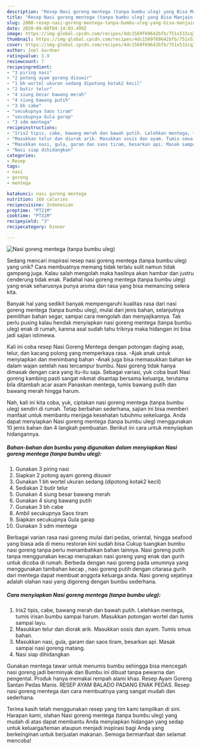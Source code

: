```yaml
---
description: "Resep Nasi goreng mentega (tanpa bumbu uleg) yang Bisa Manjain Lidah"
title: "Resep Nasi goreng mentega (tanpa bumbu uleg) yang Bisa Manjain Lidah"
slug: 2000-resep-nasi-goreng-mentega-tanpa-bumbu-uleg-yang-bisa-manjain-lidah
date: 2020-09-08T04:14:03.499Z
image: https://img-global.cpcdn.com/recipes/4dc1569f69642bfb/751x532cq70/nasi-goreng-mentega-tanpa-bumbu-uleg-foto-resep-utama.jpg
thumbnail: https://img-global.cpcdn.com/recipes/4dc1569f69642bfb/751x532cq70/nasi-goreng-mentega-tanpa-bumbu-uleg-foto-resep-utama.jpg
cover: https://img-global.cpcdn.com/recipes/4dc1569f69642bfb/751x532cq70/nasi-goreng-mentega-tanpa-bumbu-uleg-foto-resep-utama.jpg
author: Joel Gardner
ratingvalue: 3.9
reviewcount: 7
recipeingredient:
- "3 piring nasi"
- "2 potong ayam goreng disuwir"
- "1 bh wortel ukuran sedang dipotong kotak2 kecil"
- "2 butir telur"
- "4 siung besar bawang merah"
- "4 siung bawang putih"
- "3 bh cabe"
- "secukupnya Saos tiram"
- "secukupnya Gula garap"
- "3 sdm mentega"
recipeinstructions:
- "Iris2 tipis, cabe, bawang merah dan bawah putih. Lelehkan mentega, tumis irisan bumbu sampai harum. Masukkan potongan wortel dan tumis sampai layu."
- "Masukkan telur dan diorak arik. Masukkan sosis dan ayam. Tumis smua bahan."
- "Masukkan nasi, gula, garam dan saos tiram, besarkan api. Masak sampai nasi goreng matang."
- "Nasi siap dihidangkan"
categories:
- Resep
tags:
- nasi
- goreng
- mentega

katakunci: nasi goreng mentega 
nutrition: 168 calories
recipecuisine: Indonesian
preptime: "PT21M"
cooktime: "PT31M"
recipeyield: "3"
recipecategory: Dinner

---
```



![Nasi goreng mentega (tanpa bumbu uleg)](https://img-global.cpcdn.com/recipes/4dc1569f69642bfb/751x532cq70/nasi-goreng-mentega-tanpa-bumbu-uleg-foto-resep-utama.jpg)

Sedang mencari inspirasi resep nasi goreng mentega (tanpa bumbu uleg) yang unik? Cara membuatnya memang tidak terlalu sulit namun tidak gampang juga. Kalau salah mengolah maka hasilnya akan hambar dan justru cenderung tidak enak. Padahal nasi goreng mentega (tanpa bumbu uleg) yang enak seharusnya punya aroma dan rasa yang bisa memancing selera kita.

Banyak hal yang sedikit banyak mempengaruhi kualitas rasa dari nasi goreng mentega (tanpa bumbu uleg), mulai dari jenis bahan, selanjutnya pemilihan bahan segar, sampai cara mengolah dan menyajikannya. Tak perlu pusing kalau hendak menyiapkan nasi goreng mentega (tanpa bumbu uleg) enak di rumah, karena asal sudah tahu triknya maka hidangan ini bisa jadi sajian istimewa.

Kali ini coba resep Nasi Goreng Mentega dengan potongan daging asap, telur, dan kacang polong yang memperkaya rasa. -Ajak anak untuk menyiapkan dan menimbang bahan -Anak juga bisa memasukkan bahan ke dalam wajan setelah nasi tercampur bumbu. Nasi goreng tidak hanya dimasak dengan cara yang itu-itu saja. Sebagai variasi, yuk coba buat Nasi goreng kambing pasti sangat nikmat disantap bersama keluarga, terutama bila ditambah acar asam Panaskan mentega, tumis bawang putih dan bawang merah hingga harum.


Nah, kali ini kita coba, yuk, ciptakan nasi goreng mentega (tanpa bumbu uleg) sendiri di rumah. Tetap berbahan sederhana, sajian ini bisa memberi manfaat untuk membantu menjaga kesehatan tubuhmu sekeluarga. Anda dapat menyiapkan Nasi goreng mentega (tanpa bumbu uleg) menggunakan 10 jenis bahan dan 4 langkah pembuatan. Berikut ini cara untuk menyiapkan hidangannya.

<!--inarticleads1-->

##### Bahan-bahan dan bumbu yang digunakan dalam menyiapkan Nasi goreng mentega (tanpa bumbu uleg):

1. Gunakan 3 piring nasi
1. Siapkan 2 potong ayam goreng disuwir
1. Gunakan 1 bh wortel ukuran sedang (dipotong kotak2 kecil)
1. Sediakan 2 butir telur
1. Gunakan 4 siung besar bawang merah
1. Gunakan 4 siung bawang putih
1. Gunakan 3 bh cabe
1. Ambil secukupnya Saos tiram
1. Siapkan secukupnya Gula garap
1. Gunakan 3 sdm mentega


Berbagai varian rasa nasi goreng mulai dari pedas, oriental, hingga seafood yang biasa ada di menu restoran kini sudah bisa Cukup tuangkan bumbu nasi goreng tanpa perlu menambahkan bahan lainnya. Nasi goreng putih tanpa menggunakan kecap merupakan nasi goreng yang enak dan gurih untuk dicoba di rumah. Berbeda dengan nasi goreng pada umumnya yang menggunakan tambahan kecap , nasi goreng putih dengan citarasa gurih dari mentega dapat membuat anggota keluarga anda. Nasi goreng sejatinya adalah olahan nasi yang digoreng dengan bumbu sederhana. 

<!--inarticleads2-->

##### Cara menyiapkan Nasi goreng mentega (tanpa bumbu uleg):

1. Iris2 tipis, cabe, bawang merah dan bawah putih. Lelehkan mentega, tumis irisan bumbu sampai harum. Masukkan potongan wortel dan tumis sampai layu.
1. Masukkan telur dan diorak arik. Masukkan sosis dan ayam. Tumis smua bahan.
1. Masukkan nasi, gula, garam dan saos tiram, besarkan api. Masak sampai nasi goreng matang.
1. Nasi siap dihidangkan


Gunakan mentega tawar untuk menumis bumbu sehingga bisa mencegah nasi goreng jadi berminyak dan Bumbu ini dibuat tanpa pewarna dan pengental. Produk hanya memakai rempah alami khas. Resep Ayam Goreng Santan Pedas Manis. RESEP AYAM BALADO PADANG ENAK PEDAS. Resep nasi goreng mentega dan cara membuatnya yang sangat mudah dan sederhana. 

Terima kasih telah menggunakan resep yang tim kami tampilkan di sini. Harapan kami, olahan Nasi goreng mentega (tanpa bumbu uleg) yang mudah di atas dapat membantu Anda menyiapkan hidangan yang sedap untuk keluarga/teman ataupun menjadi inspirasi bagi Anda yang berkeinginan untuk berjualan makanan. Semoga bermanfaat dan selamat mencoba!
